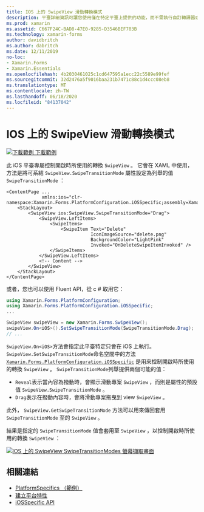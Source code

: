 ```yaml
---
title: IOS 上的 SwipeView 滑動轉換模式
description: 平臺詳細資訊可讓您使用僅在特定平臺上提供的功能，而不需執行自訂轉譯器或效果。 本文說明如何使用 iOS 平臺特定的來控制開啟 SwipeView 時所使用的轉換。
ms.prod: xamarin
ms.assetid: C667F24C-BAD8-47E0-9285-D3546BEF703B
ms.technology: xamarin-forms
author: davidbritch
ms.author: dabritch
ms.date: 12/11/2019
no-loc:
- Xamarin.Forms
- Xamarin.Essentials
ms.openlocfilehash: 4b2030461025c1cd647595a1ecc22c5589e99fef
ms.sourcegitcommit: 32d2476a5f9016baa231b7471c88c1d4ccc08eb8
ms.translationtype: MT
ms.contentlocale: zh-TW
ms.lasthandoff: 06/18/2020
ms.locfileid: "84137042"
---
```

# <a name="swipeview-swipe-transition-mode-on-ios"></a>IOS 上的 SwipeView 滑動轉換模式

[![下載範例 ](~/media/shared/download.png) 下載範例](https://docs.microsoft.com/samples/xamarin/xamarin-forms-samples/userinterface-platformspecifics)

此 iOS 平臺專屬控制開啟時所使用的轉換 `SwipeView` 。 它會在 XAML 中使用，方法是將可系結 `SwipeView.SwipeTransitionMode` 屬性設定為列舉的值 `SwipeTransitionMode` ：

```xaml
<ContentPage ...
             xmlns:ios="clr-namespace:Xamarin.Forms.PlatformConfiguration.iOSSpecific;assembly=Xamarin.Forms.Core">
    <StackLayout>
        <SwipeView ios:SwipeView.SwipeTransitionMode="Drag">
            <SwipeView.LeftItems>
                <SwipeItems>
                    <SwipeItem Text="Delete"
                               IconImageSource="delete.png"
                               BackgroundColor="LightPink"
                               Invoked="OnDeleteSwipeItemInvoked" />
                </SwipeItems>
            </SwipeView.LeftItems>
            <!-- Content -->
        </SwipeView>
    </StackLayout>
</ContentPage>
```

或者，您也可以使用 Fluent API，從 c # 取用它：

```csharp
using Xamarin.Forms.PlatformConfiguration;
using Xamarin.Forms.PlatformConfiguration.iOSSpecific;
...

SwipeView swipeView = new Xamarin.Forms.SwipeView();
swipeView.On<iOS>().SetSwipeTransitionMode(SwipeTransitionMode.Drag);
// ...
```

`SwipeView.On<iOS>`方法會指定此平臺特定只會在 iOS 上執行。 `SwipeView.SetSwipeTransitionMode`命名空間中的方法 [`Xamarin.Forms.PlatformConfiguration.iOSSpecific`](xref:Xamarin.Forms.PlatformConfiguration.iOSSpecific) 是用來控制開啟時所使用的轉換 `SwipeView` 。 `SwipeTransitionMode`列舉提供兩個可能的值：

- `Reveal`表示當內容為撥動時，會顯示滑動專案 `SwipeView` ，而則是屬性的預設值 `SwipeView.SwipeTransitionMode` 。
- `Drag`表示在撥動內容時，會將滑動專案拖曳到 view `SwipeView` 。

此外， `SwipeView.GetSwipeTransitionMode` 方法可以用來傳回套用 `SwipeTransitionMode` 至的 `SwipeView` 。

結果是指定的 `SwipeTransitionMode` 值會套用至 `SwipeView` ，以控制開啟時所使用的轉換 `SwipeView` ：

[![IOS 上的 SwipeView SwipeTransitionModes 螢幕擷取畫面](swipeview-swipetransitionmode-images/swipetransitionmode.png "IOS 上的 SwipeTransitionModes")](swipeview-swipetransitionmode-images/swipetransitionmode-large.png#lightbox "IOS 上的 SwipeTransitionModes")

## <a name="related-links"></a>相關連結

- [PlatformSpecifics （範例）](https://docs.microsoft.com/samples/xamarin/xamarin-forms-samples/userinterface-platformspecifics)
- [建立平台特性](~/xamarin-forms/platform/platform-specifics/index.md#creating-platform-specifics)
- [iOSSpecific API](xref:Xamarin.Forms.PlatformConfiguration.iOSSpecific)
